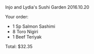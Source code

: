 Injo and Lydia's Sushi Garden
2016.10.20

Your order:
- 1 Sp Salmon Sashimi
- 8 Toro Nigiri
- 1 Beef Teriyak

Total: $32.35